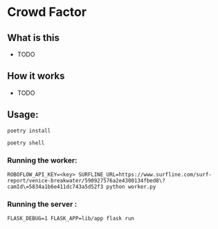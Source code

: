 # Crowd Factor 

## What is this

- TODO

## How it works

- TODO

## Usage:

```
poetry install
```

```
poetry shell
```

### Running the worker:

```
ROBOFLOW_API_KEY=<key> SURFLINE_URL=https://www.surfline.com/surf-report/venice-breakwater/590927576a2e4300134fbed8\?camId\=5834a1b6e411dc743a5d52f3 python worker.py
```

### Running the server :

```
FLASK_DEBUG=1 FLASK_APP=lib/app flask run
```
